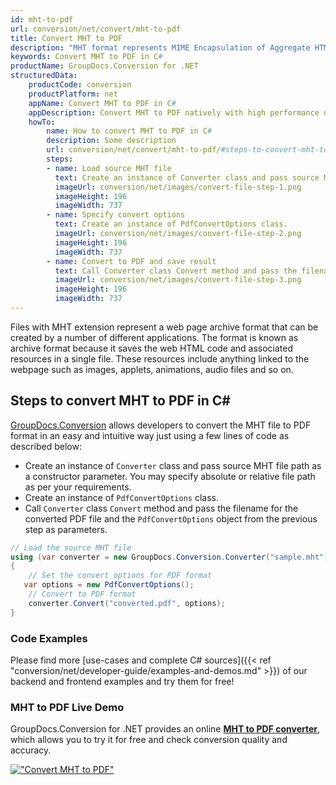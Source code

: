 ```yaml
---
id: mht-to-pdf
url: conversion/net/convert/mht-to-pdf
title: Convert MHT to PDF
description: "MHT format represents MIME Encapsulation of Aggregate HTML with .mht extension. Learn how to convert MHT to PDF file programmatically in C# language using GroupDocs.Conversion for .NET library."
keywords: Convert MHT to PDF in C#
productName: GroupDocs.Conversion for .NET
structuredData:
    productCode: conversion
    productPlatform: net
    appName: Convert MHT to PDF in C#
    appDescription: Convert MHT to PDF natively with high performance using C# language and server side GroupDocs.Conversion for .NET APIs, without the use of any software like Microsoft or Open Office.
    howTo:
        name: How to convert MHT to PDF in C# 
        description: Some description
        url: conversion/net/convert/mht-to-pdf/#steps-to-convert-mht-to-pdf-in-c
        steps:
        - name: Load source MHT file 
          text: Create an instance of Converter class and pass source MHT file path as a constructor parameter. You may specify absolute or relative file path as per your requirements. 
          imageUrl: conversion/net/images/convert-file-step-1.png
          imageHeight: 196
          imageWidth: 737
        - name: Specify convert options 
          text: Create an instance of PdfConvertOptions class.
          imageUrl: conversion/net/images/convert-file-step-2.png
          imageHeight: 196
          imageWidth: 737
        - name: Convert to PDF and save result 
          text: Call Converter class Convert method and pass the filename for the converted HTML file and the PdfConvertOptions object from the previous step as parameters.
          imageUrl: conversion/net/images/convert-file-step-3.png
          imageHeight: 196
          imageWidth: 737
---
```


Files with MHT extension represent a web page archive format that can be created by a number of different applications. The format is known as archive format because it saves the web HTML code and associated resources in a single file. These resources include anything linked to the webpage such as images, applets, animations, audio files and so on.

## Steps to convert MHT to PDF in C#

[GroupDocs.Conversion](https://products.groupdocs.com/conversion/net) allows developers to convert the MHT file to PDF format in an easy and intuitive way just using a few lines of code as described below:

* Create an instance of `Converter` class and pass source MHT file path as a constructor parameter. You may specify absolute or relative file path as per your requirements. 
* Create an instance of `PdfConvertOptions` class.
* Call `Converter` class `Convert` method and pass the filename for the converted PDF file and the `PdfConvertOptions` object from the previous step as parameters.

```csharp
// Load the source MHT file
using (var converter = new GroupDocs.Conversion.Converter("sample.mht"))
{
    // Set the convert options for PDF format
   var options = new PdfConvertOptions();
    // Convert to PDF format
    converter.Convert("converted.pdf", options);
}
```

### Code Examples

Please find more [use-cases and complete C# sources]({{< ref "conversion/net/developer-guide/examples-and-demos.md" >}}) of our backend and frontend examples and try them for free!

### MHT to PDF Live Demo

GroupDocs.Conversion for .NET provides an online [**MHT to PDF converter**](https://products.groupdocs.app/conversion/mht-to-pdf), which allows you to try it for free and check conversion quality and accuracy.

[!["Convert MHT to PDF"](conversion/net/images/convert-to-pdf/convert-mht-to-pdf.png)](https://products.groupdocs.app/conversion/mht-to-pdf)